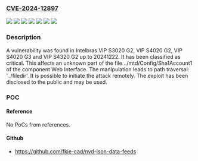 ### [CVE-2024-12897](https://cve.mitre.org/cgi-bin/cvename.cgi?name=CVE-2024-12897)
![](https://img.shields.io/static/v1?label=Product&message=VIP%20S3020%20G2&color=blue)
![](https://img.shields.io/static/v1?label=Product&message=VIP%20S4020%20G2&color=blue)
![](https://img.shields.io/static/v1?label=Product&message=VIP%20S4020%20G3&color=blue)
![](https://img.shields.io/static/v1?label=Product&message=VIP%20S4320%20G2&color=blue)
![](https://img.shields.io/static/v1?label=Version&message=%3D%2020241222%20&color=brighgreen)
![](https://img.shields.io/static/v1?label=Vulnerability&message=Path%20Traversal%3A%20'..%2Ffiledir'&color=brighgreen)
![](https://img.shields.io/static/v1?label=Vulnerability&message=Relative%20Path%20Traversal&color=brighgreen)

### Description

A vulnerability was found in Intelbras VIP S3020 G2, VIP S4020 G2, VIP S4020 G3 and VIP S4320 G2 up to 20241222. It has been classified as critical. This affects an unknown part of the file ../mtd/Config/Sha1Account1 of the component Web Interface. The manipulation leads to path traversal: '../filedir'. It is possible to initiate the attack remotely. The exploit has been disclosed to the public and may be used.

### POC

#### Reference
No PoCs from references.

#### Github
- https://github.com/fkie-cad/nvd-json-data-feeds

